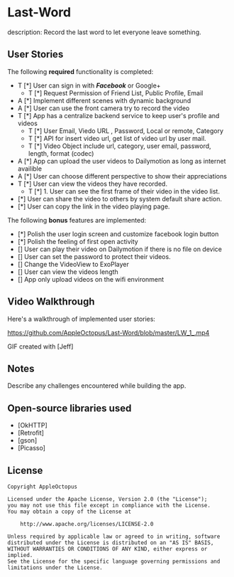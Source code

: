 # Last-Word

description: Record the last word to let everyone leave something.

## User Stories

The following **required** functionality is completed:

* T [*] User can sign in with ***Facebook*** or Google+ 
   * T [*] Request Permission of Friend List, Public Profile, Email
* A [*] Implement different scenes with dynamic background
* A [*] User can use the front camera try to record the video
* T [*] App has a centralize backend service to keep user's profile and videos
   * T [*] User Email, Viedo URL , Password, Local or remote, Category
   * T [*] API for insert video url, get list of video url by user mail.
   * T [*] Video Object include url, category, user email, password, length, format (codec)
* A [*] App can upload the user videos to Dailymotion as long as internet availible 
* A [*] User can choose different perspective to show their appreciations 
* T [*] User can view the videos they have recorded.
   * T [*] 1. User can see the first frame of their video in the video list.
* [*] User can share the video to others by system default share action.
* [*] User can copy the link in the video playing page.

The following **bonus** features are implemented:
* [*] Polish the user login screen and customize facebook login button
* [*] Polish the feeling of first open activity
* [] User can play their video on Dailymotion if there is no file on device
* [] User can set the password to protect their videos.
* [] Change the VideoView to ExoPlayer 
* [] User can view the videos length
* [] App only upload videos on the wifi environment

## Video Walkthrough

Here's a walkthrough of implemented user stories:

https://github.com/AppleOctopus/Last-Word/blob/master/LW_1_.mp4

GIF created with [Jeff]

## Notes

Describe any challenges encountered while building the app.

## Open-source libraries used

- [OkHTTP]
- [Retrofit]
- [gson]
- [Picasso]

## License

    Copyright AppleOctopus

    Licensed under the Apache License, Version 2.0 (the "License");
    you may not use this file except in compliance with the License.
    You may obtain a copy of the License at

        http://www.apache.org/licenses/LICENSE-2.0

    Unless required by applicable law or agreed to in writing, software
    distributed under the License is distributed on an "AS IS" BASIS,
    WITHOUT WARRANTIES OR CONDITIONS OF ANY KIND, either express or implied.
    See the License for the specific language governing permissions and
    limitations under the License.

